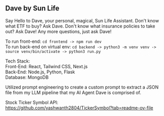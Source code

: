 ## Dave by Sun Life

Say Hello to Dave, your personal, magical, Sun Life Assistant. Don't know what ETF to buy? Ask Dave. Don't know what insurance policies to take out? Ask Dave! Any more questions, just ask Dave!

To run front-end: ```cd frontend -> npm run dev```  
To run back-end on virtual env: ```cd backend -> python3 -m venv venv -> source venv/bin/activate -> python3 run.py```

Tech Stack:  
Front-End: React, Tailwind CSS, Next.js  
Back-End: Node.js, Python, Flask  
Database: MongoDB

Utilized prompt engineering to create a custom prompt to extract a JSON file from my LLM pipeline that my AI Agent Dave is comprised of.

Stock Ticker Symbol API: https://github.com/yashwanth2804/TickerSymbol?tab=readme-ov-file
